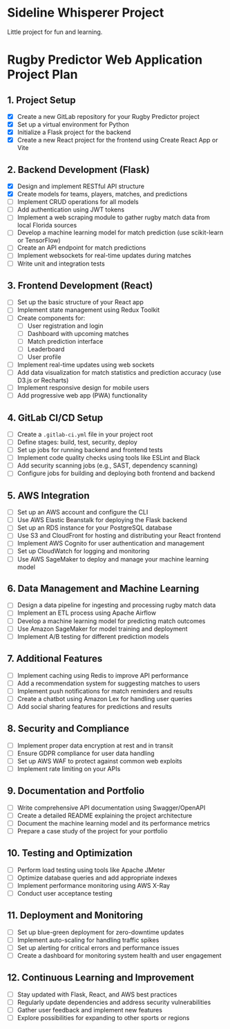 # Sideline Whisperer Project

Little project for fun and learning.

# Rugby Predictor Web Application Project Plan

## 1. Project Setup
- [x] Create a new GitLab repository for your Rugby Predictor project
- [x] Set up a virtual environment for Python
- [x] Initialize a Flask project for the backend
- [x] Create a new React project for the frontend using Create React App or Vite

## 2. Backend Development (Flask)
- [x] Design and implement RESTful API structure
- [x] Create models for teams, players, matches, and predictions
- [ ] Implement CRUD operations for all models
- [ ] Add authentication using JWT tokens
- [ ] Implement a web scraping module to gather rugby match data from local Florida sources
- [ ] Develop a machine learning model for match prediction (use scikit-learn or TensorFlow)
- [ ] Create an API endpoint for match predictions
- [ ] Implement websockets for real-time updates during matches
- [ ] Write unit and integration tests

## 3. Frontend Development (React)
- [ ] Set up the basic structure of your React app
- [ ] Implement state management using Redux Toolkit
- [ ] Create components for:
  - [ ] User registration and login
  - [ ] Dashboard with upcoming matches
  - [ ] Match prediction interface
  - [ ] Leaderboard
  - [ ] User profile
- [ ] Implement real-time updates using web sockets
- [ ] Add data visualization for match statistics and prediction accuracy (use D3.js or Recharts)
- [ ] Implement responsive design for mobile users
- [ ] Add progressive web app (PWA) functionality

## 4. GitLab CI/CD Setup
- [ ] Create a `.gitlab-ci.yml` file in your project root
- [ ] Define stages: build, test, security, deploy
- [ ] Set up jobs for running backend and frontend tests
- [ ] Implement code quality checks using tools like ESLint and Black
- [ ] Add security scanning jobs (e.g., SAST, dependency scanning)
- [ ] Configure jobs for building and deploying both frontend and backend

## 5. AWS Integration
- [ ] Set up an AWS account and configure the CLI
- [ ] Use AWS Elastic Beanstalk for deploying the Flask backend
- [ ] Set up an RDS instance for your PostgreSQL database
- [ ] Use S3 and CloudFront for hosting and distributing your React frontend
- [ ] Implement AWS Cognito for user authentication and management
- [ ] Set up CloudWatch for logging and monitoring
- [ ] Use AWS SageMaker to deploy and manage your machine learning model

## 6. Data Management and Machine Learning
- [ ] Design a data pipeline for ingesting and processing rugby match data
- [ ] Implement an ETL process using Apache Airflow
- [ ] Develop a machine learning model for predicting match outcomes
- [ ] Use Amazon SageMaker for model training and deployment
- [ ] Implement A/B testing for different prediction models

## 7. Additional Features
- [ ] Implement caching using Redis to improve API performance
- [ ] Add a recommendation system for suggesting matches to users
- [ ] Implement push notifications for match reminders and results
- [ ] Create a chatbot using Amazon Lex for handling user queries
- [ ] Add social sharing features for predictions and results

## 8. Security and Compliance
- [ ] Implement proper data encryption at rest and in transit
- [ ] Ensure GDPR compliance for user data handling
- [ ] Set up AWS WAF to protect against common web exploits
- [ ] Implement rate limiting on your APIs

## 9. Documentation and Portfolio
- [ ] Write comprehensive API documentation using Swagger/OpenAPI
- [ ] Create a detailed README explaining the project architecture
- [ ] Document the machine learning model and its performance metrics
- [ ] Prepare a case study of the project for your portfolio

## 10. Testing and Optimization
- [ ] Perform load testing using tools like Apache JMeter
- [ ] Optimize database queries and add appropriate indexes
- [ ] Implement performance monitoring using AWS X-Ray
- [ ] Conduct user acceptance testing

## 11. Deployment and Monitoring
- [ ] Set up blue-green deployment for zero-downtime updates
- [ ] Implement auto-scaling for handling traffic spikes
- [ ] Set up alerting for critical errors and performance issues
- [ ] Create a dashboard for monitoring system health and user engagement

## 12. Continuous Learning and Improvement
- [ ] Stay updated with Flask, React, and AWS best practices
- [ ] Regularly update dependencies and address security vulnerabilities
- [ ] Gather user feedback and implement new features
- [ ] Explore possibilities for expanding to other sports or regions
